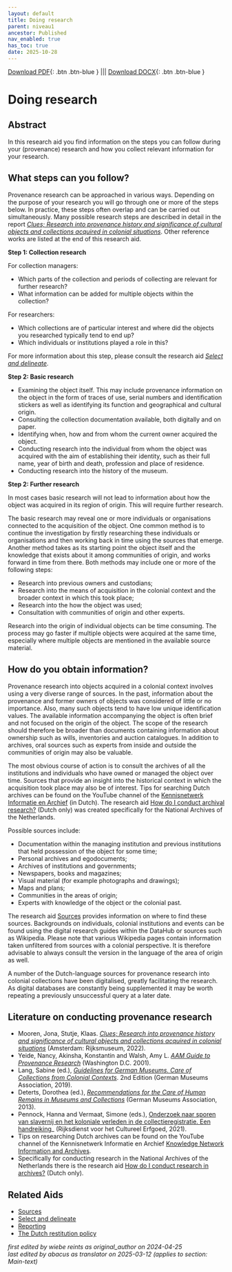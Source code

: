 ```yaml
---
layout: default
title: Doing research
parent: niveau1
ancestor: Published
nav_enabled: true
has_toc: true
date: 2025-10-28
--- 
```



[Download PDF](https://raw.githubusercontent.com/colonial-heritage/research-guides-dev/refs/heads/main/EXPORTS/published/PDF/niveau1/English/DoingResearch.pdf){: .btn .btn-blue } |||    [Download DOCX](https://raw.githubusercontent.com/colonial-heritage/research-guides-dev/refs/heads/main/EXPORTS/published/DOCX/niveau1/English/DoingResearch.docx){: .btn .btn-blue }


# Doing research


## Abstract

In this research aid you find information on the steps you can follow during your (provenance) research and how you collect relevant information for your research.

## What steps can you follow?

Provenance research can be approached in various ways. Depending on the purpose of your research you will go through one or more of the steps below. In practice, these steps often overlap and can be carried out simultaneously. Many possible research steps are described in detail in the report _[Clues; Research into provenance history and significance of cultural objects and collections acquired in colonial situations](https://d3mb4k8bvt6xe4.cloudfront.net/2022-03/Clues_Final_Report_PPROCE.pdf)_. Other reference works are listed at the end of this research aid.

**Step 1: Collection research**

For collection managers: 
- Which parts of the collection and periods of collecting are relevant for further research? 
- What information can be added for multiple objects within the collection?

For researchers: 
- Which collections are of particular interest and where did the objects you researched typically tend to end up? 
- Which individuals or institutions played a role in this?

For more information about this step, please consult the research aid _[Select and delineate](https://app.colonialcollections.nl/en/research-aids/https%3A%2F%2Fn2t%252Enet%2Fark%3A%2F27023%2F2fbf96b4890fa2e37c7c711f524753c6)_.

**Step 2: Basic research**

- Examining the object itself. This may include provenance information on the object in the form of traces of use, serial numbers and identification stickers as well as identifying its function and geographical and cultural origin. 
- Consulting the collection documentation available, both digitally and on paper.
- Identifying when, how and from whom the current owner acquired the object.
- Conducting research into the individual from whom the object was acquired with the aim of establishing their identity, such as their full name, year of birth and death, profession and place of residence.
- Conducting research into the history of the museum.

**Step 2: Further research**

In most cases basic research will not lead to information about how the object was acquired in its region of origin. This will require further research.

The basic research may reveal one or more individuals or organisations connected to the acquisition of the object. One common method is to continue the investigation by firstly researching these individuals or organisations and then working back in time using the sources that emerge. Another method takes as its starting point the object itself and the knowledge that exists about it among communities of origin, and works forward in time from there. Both methods may include one or more of the following steps:

- Research into previous owners and custodians;
- Research into the means of acquisition in the colonial context and the broader context in which this took place;
- Research into the how the object was used;
- Consultation with communities of origin and other experts.

Research into the origin of individual objects can be time consuming. The process may go faster if multiple objects were acquired at the same time, especially where multiple objects are mentioned in the available source material.

## How do you obtain information?

Provenance research into objects acquired in a colonial context involves using a very diverse range of sources. In the past, information about the provenance and former owners of objects was considered of little or no importance. Also, many such objects tend to have low unique identification values. The available information accompanying the object is often brief and not focused on the origin of the object. The scope of the research should therefore be broader than documents containing information about ownership such as wills, inventories and auction catalogues. In addition to archives, oral sources such as experts from inside and outside the communities of origin may also be valuable.

The most obvious course of action is to consult the archives of all the institutions and individuals who have owned or managed the object over time. Sources that provide an insight into the historical context in which the acquisition took place may also be of interest. Tips for searching Dutch archives can be found on the YouTube channel of the [Kennisnetwerk Informatie en Archief](https://www.youtube.com/@platformkia) (in Dutch). The research aid [How do I conduct archival research?](https://www.nationaalarchief.nl/onderzoeken/hoe-doe-ik-onderzoek-in-archieven) (Dutch only) was created specifically for the National Archives of the Netherlands.

Possible sources include:

- Documentation within the managing institution and previous institutions that held possession of the object for some time;
- Personal archives and egodocuments;
- Archives of institutions and governments;
- Newspapers, books and magazines;
- Visual material (for example photographs and drawings);
- Maps and plans;
- Communities in the areas of origin;
- Experts with knowledge of the object or the colonial past.

The research aid [Sources](https://app.colonialcollections.nl/en/research-aids/https%3A%2F%2Fn2t%252Enet%2Fark%3A%2F27023%2F5f0031f66044adefab19b67b1344b31d) provides information on where to find these sources. Backgrounds on individuals, colonial institutions and events can be found using the digital research guides within the DataHub or sources such as Wikipedia. Please note that various Wikipedia pages contain information taken unfiltered from sources with a colonial perspective. It is therefore advisable to always consult the version in the language of the area of origin as well.

A number of the Dutch-language sources for provenance research into colonial collections have been digitalised, greatly facilitating the research. As digital databases are constantly being supplemented it may be worth repeating a previously unsuccessful query at a later date.

## Literature on conducting provenance research 

- Mooren, Jona, Stutje, Klaas. _[Clues; Research into provenance history and significance of cultural objects and collections acquired in colonial situations](https://www.niod.nl/en/publications/clues-PPROCE)_ (Amsterdam: Rijksmuseum, 2022). 
- Yeide, Nancy, Akinsha, Konstantin and Walsh, Amy L. _[AAM Guide to Provenance Research](https://search.worldcat.org/title/The-AAM-guide-to-provenance-research/oclc/46671065)_ (Washington D.C. 2001).
- Lang, Sabine (ed.), _[Guidelines for German Museums. Care of Collections from Colonial Contexts](https://www.museumsbund.de/publikationen/guidelines-on-dealing-with-collections-from-colonial-contexts-2/)_. 2nd Edition (German Museums Association, 2019).
- Deterts, Dorothea (ed.), _[Recommendations for the Care of Human Remains in Museums and Collections](https://www.museumsbund.de/wp-content/uploads/2017/04/2013-recommendations-for-the-care-of-human-remains.pdf)_ (German Museums Association, 2013).
- Pennock, Hanna and Vermaat, Simone (eds.), [Onderzoek naar sporen van slavernij en het koloniale verleden in de collectieregistratie. Een handreiking](https://www.cultureelerfgoed.nl/publicaties/publicaties/2021/01/01/handreiking-onderzoek-naar-sporen-van-slavernij-en-het-koloniale-verleden-in-de-collectieregistratie)_ (Rijksdienst voor het Cultureel Erfgoed, 2021).
- Tips on researching Dutch archives can be found on the YouTube channel of the Kennisnetwerk Informatie en Archief [Knowledge Network Information and Archives](https://www.youtube.com/@platformkia).
- Specifically for conducting research in the National Archives of the Netherlands there is the research aid [How do I conduct research in archives?](https://www.nationaalarchief.nl/onderzoeken/hoe-doe-ik-onderzoek-in-archieven) (Dutch only).

## Related Aids

 - [Sources](niveau1/English/Sources_20240501.yml)  
 - [Select and delineate](niveau1/English/SelectAndDelineate_20240425.yml)  
 - [Reporting](niveau1/English/Reporting_20240501.yml)  
 - [The Dutch restitution policy](niveau1/English/RestitutionPolicy_20250123.yml)  



_first edited by wiebe reints as original_author on 2024-04-25_  
_last edited by abacus as translator on 2025-03-12
(applies to section: Main-text)_
        